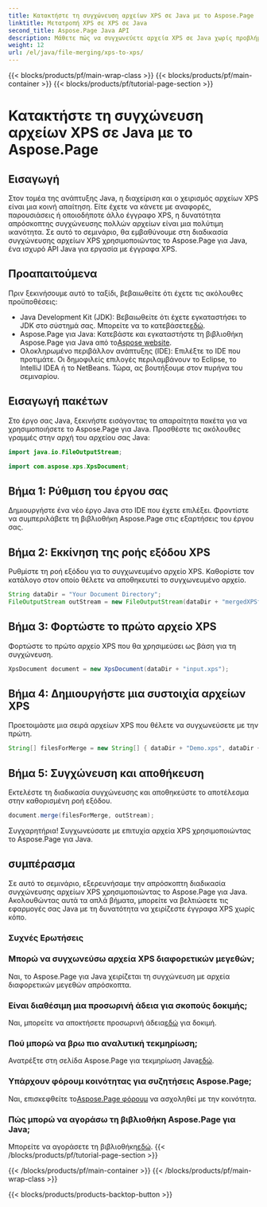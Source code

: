 ```yaml
---
title: Κατακτήστε τη συγχώνευση αρχείων XPS σε Java με το Aspose.Page
linktitle: Μετατροπή XPS σε XPS σε Java
second_title: Aspose.Page Java API
description: Μάθετε πώς να συγχωνεύετε αρχεία XPS σε Java χωρίς προβλήματα χρησιμοποιώντας το Aspose.Page. Ακολουθήστε τον βήμα προς βήμα οδηγό μας για αποτελεσματική διαχείριση εγγράφων. Ενισχύστε τις δεξιότητές σας στην ανάπτυξη Java τώρα!
weight: 12
url: /el/java/file-merging/xps-to-xps/
---
```


{{< blocks/products/pf/main-wrap-class >}}
{{< blocks/products/pf/main-container >}}
{{< blocks/products/pf/tutorial-page-section >}}

# Κατακτήστε τη συγχώνευση αρχείων XPS σε Java με το Aspose.Page

## Εισαγωγή
Στον τομέα της ανάπτυξης Java, η διαχείριση και ο χειρισμός αρχείων XPS είναι μια κοινή απαίτηση. Είτε έχετε να κάνετε με αναφορές, παρουσιάσεις ή οποιοδήποτε άλλο έγγραφο XPS, η δυνατότητα απρόσκοπτης συγχώνευσης πολλών αρχείων είναι μια πολύτιμη ικανότητα. Σε αυτό το σεμινάριο, θα εμβαθύνουμε στη διαδικασία συγχώνευσης αρχείων XPS χρησιμοποιώντας το Aspose.Page για Java, ένα ισχυρό API Java για εργασία με έγγραφα XPS.
## Προαπαιτούμενα
Πριν ξεκινήσουμε αυτό το ταξίδι, βεβαιωθείτε ότι έχετε τις ακόλουθες προϋποθέσεις:
-  Java Development Kit (JDK): Βεβαιωθείτε ότι έχετε εγκαταστήσει το JDK στο σύστημά σας. Μπορείτε να το κατεβάσετε[εδώ](https://www.oracle.com/java/technologies/javase-downloads.html).
-  Aspose.Page για Java: Κατεβάστε και εγκαταστήστε τη βιβλιοθήκη Aspose.Page για Java από το[Aspose website](https://purchase.aspose.com/buy). 
- Ολοκληρωμένο περιβάλλον ανάπτυξης (IDE): Επιλέξτε το IDE που προτιμάτε. Οι δημοφιλείς επιλογές περιλαμβάνουν το Eclipse, το IntelliJ IDEA ή το NetBeans.
Τώρα, ας βουτήξουμε στον πυρήνα του σεμιναρίου.
## Εισαγωγή πακέτων
Στο έργο σας Java, ξεκινήστε εισάγοντας τα απαραίτητα πακέτα για να χρησιμοποιήσετε το Aspose.Page για Java. Προσθέστε τις ακόλουθες γραμμές στην αρχή του αρχείου σας Java:
```java
import java.io.FileOutputStream;

import com.aspose.xps.XpsDocument;
```
## Βήμα 1: Ρύθμιση του έργου σας
Δημιουργήστε ένα νέο έργο Java στο IDE που έχετε επιλέξει. Φροντίστε να συμπεριλάβετε τη βιβλιοθήκη Aspose.Page στις εξαρτήσεις του έργου σας.
## Βήμα 2: Εκκίνηση της ροής εξόδου XPS
Ρυθμίστε τη ροή εξόδου για το συγχωνευμένο αρχείο XPS. Καθορίστε τον κατάλογο στον οποίο θέλετε να αποθηκευτεί το συγχωνευμένο αρχείο.
```java
String dataDir = "Your Document Directory";
FileOutputStream outStream = new FileOutputStream(dataDir + "mergedXPSfiles.xps");
```
## Βήμα 3: Φορτώστε το πρώτο αρχείο XPS
Φορτώστε το πρώτο αρχείο XPS που θα χρησιμεύσει ως βάση για τη συγχώνευση.
```java
XpsDocument document = new XpsDocument(dataDir + "input.xps");
```
## Βήμα 4: Δημιουργήστε μια συστοιχία αρχείων XPS
Προετοιμάστε μια σειρά αρχείων XPS που θέλετε να συγχωνεύσετε με την πρώτη.
```java
String[] filesForMerge = new String[] { dataDir + "Demo.xps", dataDir + "sample.xps" };
```
## Βήμα 5: Συγχώνευση και αποθήκευση
Εκτελέστε τη διαδικασία συγχώνευσης και αποθηκεύστε το αποτέλεσμα στην καθορισμένη ροή εξόδου.
```java
document.merge(filesForMerge, outStream);
```
Συγχαρητήρια! Συγχωνεύσατε με επιτυχία αρχεία XPS χρησιμοποιώντας το Aspose.Page για Java.
## συμπέρασμα
Σε αυτό το σεμινάριο, εξερευνήσαμε την απρόσκοπτη διαδικασία συγχώνευσης αρχείων XPS χρησιμοποιώντας το Aspose.Page για Java. Ακολουθώντας αυτά τα απλά βήματα, μπορείτε να βελτιώσετε τις εφαρμογές σας Java με τη δυνατότητα να χειρίζεστε έγγραφα XPS χωρίς κόπο.
### Συχνές Ερωτήσεις
### Μπορώ να συγχωνεύσω αρχεία XPS διαφορετικών μεγεθών;
Ναι, το Aspose.Page για Java χειρίζεται τη συγχώνευση με αρχεία διαφορετικών μεγεθών απρόσκοπτα.
### Είναι διαθέσιμη μια προσωρινή άδεια για σκοπούς δοκιμής;
 Ναι, μπορείτε να αποκτήσετε προσωρινή άδεια[εδώ](https://purchase.aspose.com/temporary-license/) για δοκιμή.
### Πού μπορώ να βρω πιο αναλυτική τεκμηρίωση;
 Ανατρέξτε στη σελίδα Aspose.Page για τεκμηρίωση Java[εδώ](https://reference.aspose.com/page/java/).
### Υπάρχουν φόρουμ κοινότητας για συζητήσεις Aspose.Page;
 Ναι, επισκεφθείτε το[Aspose.Page φόρουμ](https://forum.aspose.com/c/page/39) να ασχοληθεί με την κοινότητα.
### Πώς μπορώ να αγοράσω τη βιβλιοθήκη Aspose.Page για Java;
 Μπορείτε να αγοράσετε τη βιβλιοθήκη[εδώ](https://purchase.aspose.com/buy).
{{< /blocks/products/pf/tutorial-page-section >}}

{{< /blocks/products/pf/main-container >}}
{{< /blocks/products/pf/main-wrap-class >}}

{{< blocks/products/products-backtop-button >}}
